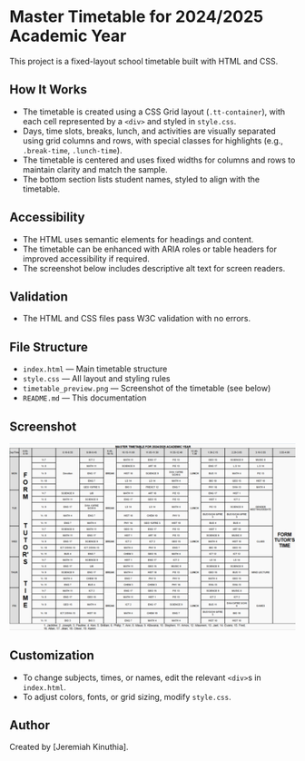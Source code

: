 # Master Timetable for 2024/2025 Academic Year

This project is a fixed-layout school timetable built with HTML and CSS.

## How It Works

- The timetable is created using a CSS Grid layout (`.tt-container`), with each cell represented by a `<div>` and styled in `style.css`.
- Days, time slots, breaks, lunch, and activities are visually separated using grid columns and rows, with special classes for highlights (e.g., `.break-time`, `.lunch-time`).
- The timetable is centered and uses fixed widths for columns and rows to maintain clarity and match the sample.
- The bottom section lists student names, styled to align with the timetable.

## Accessibility

- The HTML uses semantic elements for headings and content.
- The timetable can be enhanced with ARIA roles or table headers for improved accessibility if required.
- The screenshot below includes descriptive alt text for screen readers.

## Validation

- The HTML and CSS files pass W3C validation with no errors.

## File Structure

- `index.html` — Main timetable structure
- `style.css` — All layout and styling rules
- `timetable_preview.png` — Screenshot of the timetable (see below)
- `README.md` — This documentation

## Screenshot

![Timetable Preview](timetable_preview.png "Screenshot of the completed timetable for 2024/2025 academic year")

## Customization

- To change subjects, times, or names, edit the relevant `<div>`s in `index.html`.
- To adjust colors, fonts, or grid sizing, modify `style.css`.

## Author

Created by [Jeremiah Kinuthia].
